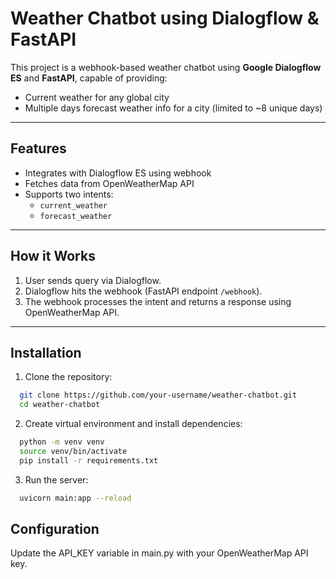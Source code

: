 # Weather Chatbot using Dialogflow & FastAPI

This project is a webhook-based weather chatbot using **Google Dialogflow ES** and **FastAPI**, capable of providing:

- Current weather for any global city
- Multiple days forecast weather info for a city (limited to ~8 unique days)

---

## Features

- Integrates with Dialogflow ES using webhook
- Fetches data from OpenWeatherMap API
- Supports two intents:
  - `current_weather`
  - `forecast_weather`
 
---

## How it Works

1. User sends query via Dialogflow.
2. Dialogflow hits the webhook (FastAPI endpoint `/webhook`).
3. The webhook processes the intent and returns a response using OpenWeatherMap API.

---

## Installation

1. Clone the repository:
```bash
  git clone https://github.com/your-username/weather-chatbot.git
  cd weather-chatbot
 ```
2. Create virtual environment and install dependencies:
```bash
  python -m venv venv
  source venv/bin/activate
  pip install -r requirements.txt
 ```
3. Run the server:
```bash
  uvicorn main:app --reload
```
## Configuration
Update the API_KEY variable in main.py with your OpenWeatherMap API key.

